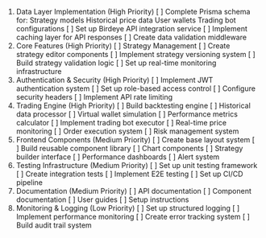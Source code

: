 1. Data Layer Implementation (High Priority)
[ ] Complete Prisma schema for:
Strategy models
Historical price data
User wallets
Trading bot configurations
[ ] Set up Birdeye API integration service
[ ] Implement caching layer for API responses
[ ] Create data validation middleware
2. Core Features (High Priority)
[ ] Strategy Management
[ ] Create strategy editor components
[ ] Implement strategy versioning system
[ ] Build strategy validation logic
[ ] Set up real-time monitoring infrastructure
3. Authentication & Security (High Priority)
[ ] Implement JWT authentication system
[ ] Set up role-based access control
[ ] Configure security headers
[ ] Implement API rate limiting
4. Trading Engine (High Priority)
[ ] Build backtesting engine
[ ] Historical data processor
[ ] Virtual wallet simulation
[ ] Performance metrics calculator
[ ] Implement trading bot executor
[ ] Real-time price monitoring
[ ] Order execution system
[ ] Risk management system
5. Frontend Components (Medium Priority)
[ ] Create base layout system
[ ] Build reusable component library
[ ] Chart components
[ ] Strategy builder interface
[ ] Performance dashboards
[ ] Alert system
6. Testing Infrastructure (Medium Priority)
[ ] Set up unit testing framework
[ ] Create integration tests
[ ] Implement E2E testing
[ ] Set up CI/CD pipeline
7. Documentation (Medium Priority)
[ ] API documentation
[ ] Component documentation
[ ] User guides
[ ] Setup instructions
8. Monitoring & Logging (Low Priority)
[ ] Set up structured logging
[ ] Implement performance monitoring
[ ] Create error tracking system
[ ] Build audit trail system